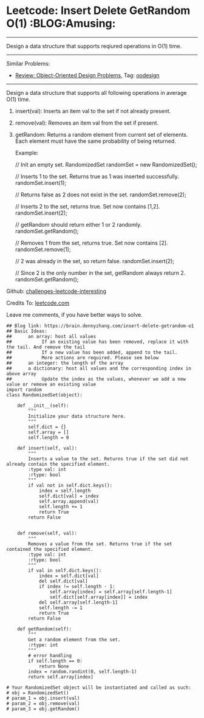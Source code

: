 # Leetcode: Insert Delete GetRandom O(1)     :BLOG:Amusing:


---

Design a data structure that supports reqiured operations in O(1) time.  

---

Similar Problems:  
-   [Review: Object-Oriented Design Problems](https://brain.dennyzhang.com/review-oodesign), Tag: [oodesign](https://brain.dennyzhang.com/tag/oodesign)

---

Design a data structure that supports all following operations in average O(1) time.  

1.  insert(val): Inserts an item val to the set if not already present.
2.  remove(val): Removes an item val from the set if present.
3.  getRandom: Returns a random element from current set of elements. Each element must have the same probability of being returned.

    Example:
    
    // Init an empty set.
    RandomizedSet randomSet = new RandomizedSet();
    
    // Inserts 1 to the set. Returns true as 1 was inserted successfully.
    randomSet.insert(1);
    
    // Returns false as 2 does not exist in the set.
    randomSet.remove(2);
    
    // Inserts 2 to the set, returns true. Set now contains [1,2].
    randomSet.insert(2);
    
    // getRandom should return either 1 or 2 randomly.
    randomSet.getRandom();
    
    // Removes 1 from the set, returns true. Set now contains [2].
    randomSet.remove(1);
    
    // 2 was already in the set, so return false.
    randomSet.insert(2);
    
    // Since 2 is the only number in the set, getRandom always return 2.
    randomSet.getRandom();

Github: [challenges-leetcode-interesting](https://github.com/DennyZhang/challenges-leetcode-interesting/tree/master/insert-delete-getrandom-o1)  

Credits To: [leetcode.com](https://leetcode.com/problems/insert-delete-getrandom-o1/description/)  

Leave me comments, if you have better ways to solve.  

    ## Blog link: https://brain.dennyzhang.com/insert-delete-getrandom-o1
    ## Basic Ideas:
    ##      an array: host all values
    ##           If an existing value has been removed, replace it with the tail. And remove the tail
    ##           If a new value has been added, append to the tail.
    ##           More actions are required. Please see below
    ##      an integer: the length of the array
    ##      a dictionary: host all values and the corresponding index in above array
    ##           Update the index as the values, whenever we add a new value or remove an existing value
    import random
    class RandomizedSet(object):
    
        def __init__(self):
            """
            Initialize your data structure here.
            """
            self.dict = {}
            self.array = []
            self.length = 0
    
        def insert(self, val):
            """
            Inserts a value to the set. Returns true if the set did not already contain the specified element.
            :type val: int
            :rtype: bool
            """
            if val not in self.dict.keys():
                index = self.length
                self.dict[val] = index
                self.array.append(val)
                self.length += 1
                return True
            return False
    
    
        def remove(self, val):
            """
            Removes a value from the set. Returns true if the set contained the specified element.
            :type val: int
            :rtype: bool
            """
            if val in self.dict.keys():
                index = self.dict[val]
                del self.dict[val]
                if index != self.length - 1:
                    self.array[index] = self.array[self.length-1]
                    self.dict[self.array[index]] = index
                del self.array[self.length-1]
                self.length -= 1
                return True
            return False        
    
        def getRandom(self):
            """
            Get a random element from the set.
            :rtype: int
            """
            # error handling
            if self.length == 0:
                return None
            index = random.randint(0, self.length-1)
            return self.array[index]
    
    # Your RandomizedSet object will be instantiated and called as such:
    # obj = RandomizedSet()
    # param_1 = obj.insert(val)
    # param_2 = obj.remove(val)
    # param_3 = obj.getRandom()